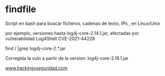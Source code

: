 # findfile

Script en bash para buscar ficheros, cadenas de texto, IPs ,  en Linux/Unix 


por ejemplo, versiones hasta log4j-core-2.14.1.jar, afectadas por vulnerabilidad Log4Shell CVE-2021-44228 

find / |grep log4j-core-2.*.jar

Corregida la vuln a partir de la version: log4j-core-2.16.1.jar 


www.hackingyseguridad.com





